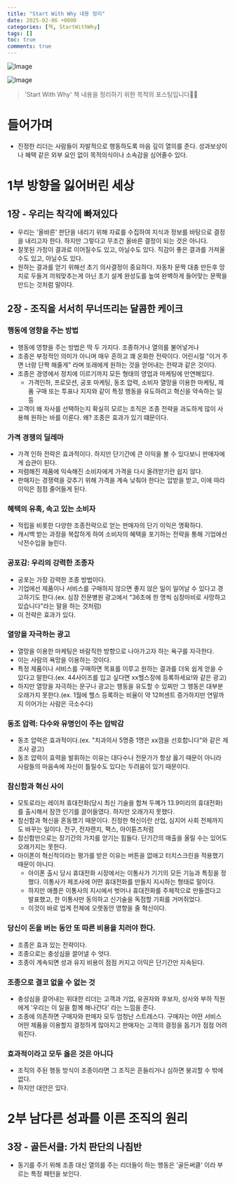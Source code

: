 ```yaml
---
title: "Start With Why 내용 정리"
date: 2025-02-06 +0800
categories: [책, StartWithWhy]
tags: []
toc: true
comments: true
---
```


![Image](https://github.com/user-attachments/assets/9d1583d6-ee3f-4bc3-bd83-f717cc3f7358)

![Image](https://github.com/user-attachments/assets/e53f4654-02b8-44d4-89d7-17c80b12805c)

> 'Start With Why' 책 내용을 정리하기 위한 목적의 포스팅입니다🙆‍♂️

# 들어가며
- 진정한 리더는 사람들이 자발적으로 행동하도록 마음 깊이 열의를 준다. 성과보상이나 혜택 같은 외부 요인 없이 목적의식이나 소속감을 심어줄수 있다.

# 1부 방향을 잃어버린 세상

## 1장 - 우리는 착각에 빠져있다
- 우리는 '올바른' 판단을 내리기 위해 자료를 수집하여 지식과 정보를 바탕으로 결정을 내리고자 한다. 하지만 그렇다고 무조건 올바른 결정이 되는 것은 아니다.
- 잘못된 가정이 결과로 이어질수도 있고, 아닐수도 있다. 직감이 좋은 결과를 가져올 수도 있고, 아닐수도 있다.
- 원하는 결과를 얻기 위해선 초기 의사결정이 중요하다. 자동차 문짝 대충 만든후 망치로 두들겨 끼워맞추는게 아닌 초기 설계 완성도를 높여 완벽하게 들어맞는 문짝을 만드는 것처럼 말이다.

## 2장 - 조직을 서서히 무너뜨리는 달콤한 케이크

### 행동에 영향을 주는 방법
- 행동에 영향을 주는 방법은 딱 두 가지다. 조종하거나 열의를 불어넣거나
- 조종은 부정적인 의미가 아니며 매우 흔하고 꽤 온화한 전략이다. 어린시절 "이거 주면 너랑 단짝 해줄게" 라며 또래에게 원하는 것을 얻어내는 전략과 같은 것이다.
- 조종은 경영에서 정치에 이르기까지 모든 형태의 영업과 마케팅에 만연해있다.
  - 가격인하, 프로모션, 공포 마케팅, 동조 압력, 소비자 열망을 이용한 마케팅, 제품 구매 또는 투표나 지지와 같이 특정 행동을 유도하려고 혁신을 약속하는 일 등
- 고객이 왜 자사를 선택하는지 확실히 모르는 조직은 조종 전략을 과도하게 많이 사용해 원하는 바를 이룬다. 왜? 조종은 효과가 있기 떄문이다.

### 가격 경쟁의 딜레마
- 가격 인하 전략은 효과적이다. 하지만 단기간에 큰 이익을 볼 수 있다보니 판매자에게 습관이 된다. 
- 저렴해진 제품에 익숙해진 소비자에게 가격을 다시 올려받기란 쉽지 않다.
- 판매자는 경쟁력을 갖추기 위해 가격을 계속 낮춰야 한다는 압받을 받고, 이에 따라 이익은 점점 줄어들게 된다.

### 혜택의 유혹, 속고 있는 소비자
- 적립을 비롯한 다양한 조종전략으로 얻는 판매자의 단기 이익은 명확하다.
- 캐시백 받는 과정을 복잡하게 하여 소비자의 혜택을 포기하는 전략을 통해 기업에선 낙전수입을 늘린다.

### 공포감: 우리의 강력한 조종자
- 공포는 가장 강력한 조종 방법이다.
- 기업에선 제품이나 서비스를 구매하지 않으면 좋지 않은 일이 일어날 수 있다고 경고하기도 한다.(ex. 심장 전문병원 광고에서 "36초에 한 명씩 심장마비로 사망하고 있습니다"라는 말을 하는 것처럼)
- 이 전략은 효과가 있다.

### 열망을 자극하는 광고
- 열망을 이용한 마케팅은 바람직한 방향으로 나아가고자 하는 욕구를 자극한다.
- 이는 사람의 욕망을 이용하는 것이다.
- 특정 제품이나 서비스를 구매하면 목표를 이루고 원하는 결과를 더욱 쉽게 얻을 수 있다고 말한다.(ex. 44사이즈를 입고 싶다면 xx헬스장에 등록하세요!와 같은 광고)
- 하지만 열망을 자극하는 문구나 광고는 행동을 유도할 수 있찌만 그 행동은 대부분 오래가지 못한다.(ex. 1월에 헬스 등록하는 비율이 약 12퍼센트 증가하지만 연말까지 이어가는 사람은 극소수다)

### 동조 압력: 다수와 유명인이 주는 압박감
- 동조 압력은 효과적이다.(ex. "치과의사 5명중 1명은 xx껌을 선호합니다"와 같은 제조사 광고)
- 동조 압력이 효력을 발휘하는 이유는 대다수나 전문가가 항상 옳기 때문이 아니라 사람들의 마음속에 자신이 틀릴수도 있다는 두려움이 있기 때문이다.

### 참신함과 혁신 사이
- 모토로라는 레이저 휴대전화(당시 최신 기술을 합쳐 두꼐가 13.9미리의 휴대전화)를 출시해서 잠깐 인기를 끌어들였다. 하지만 오래가지 못했다.
- 참신함과 혁신을 혼동했기 때문이다. 진정한 혁신이란 산업, 심지어 사회 전체까지도 바꾸는 일이다. 전구, 전자렌지, 팩스, 아이튠즈처럼
- 참신함만으로는 장기간의 가치를 얻기는 힘들다. 단기간의 매출을 올릴 수는 있어도 오래가지는 못한다.
- 아이폰이 혁신적이라는 평가를 받은 이유는 버튼을 없애고 터치스크린을 적용했기 때문이 아니다.
  - 아이폰 출시 당시 휴대전화 시장에서는 이통사가 기기의 모든 기능과 특징을 정했다. 이통사가 제조사에 어떤 휴대전화를 만들지 지시하는 형태로 말이다.
  - 하지만 애플은 이통사의 지시에서 벗어나 휴대전화를 주체적으로 만들겠다고 발표했고, 한 이통사만 동의하고 신기술을 독점할 기회를 거머쥐었다.
  - 이것이 바로 업계 전체에 오랫동안 영향을 줄 혁신이다.

### 당신이 돈을 버는 동안 또 따른 비용을 치러야 한다.
- 조종은 효과 있는 전략이다.
- 조종으로는 충성심을 끌어낼 수 엇다.
- 조종이 계속되면 성과 유지 비용이 점점 커지고 이익은 단기간만 지속된다.

### 조종으로 결코 없을 수 없는 것
- 충성심을 끌어내는 위대한 리더는 고객과 기업, 유권자와 후보자, 상사와 부하 직원에게 '우리는 이 일을 함께 해나간다' 라는 느낌을 준다.
- 조종에 의존하면 구매자와 판매자 모두 엄청난 스트레스다. 구매자는 어떤 서비스 어떤 제품을 이용할지 결정하게 많아지고 판매자는 고객의 결정을 돕기가 점점 어려워진다.

### 효과적이라고 모두 옳은 것은 아니다
- 조직의 주된 행동 방식이 조종이라면 그 조직은 흔들리거나 심하면 붕괴할 수 밖에 없다.
- 하지만 대안은 있다.

# 2부 남다른 성과를 이른 조직의 원리

## 3장 - 골든서클: 가치 판단의 나침반
- 동기를 주기 위해 조종 대신 열의를 주는 리더들이 하는 행동은 '골든써클' 이라 부르는 특정 패턴을 보인다.

